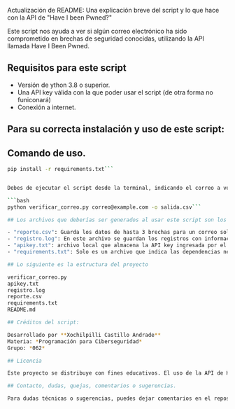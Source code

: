 Actualización de README:
Una explicación breve del script y lo que hace con la API de "Have I been Pwned?"

Este script nos ayuda a ver si algún correo electrónico ha sido comprometido en brechas de seguridad conocidas, utilizando la API llamada Have I Been Pwned.

## Requisitos para este script
- Versión de ython 3.8 o superior.
- Una API key válida con la que poder usar el script (de otra forma no funiconará)
- Conexión a internet.

## Para su correcta instalación y uso de este script:

## Comando de uso.
```bash
pip install -r requirements.txt```


Debes de ejecutar el script desde la terminal, indicando el correo a verificar y opcionalmente el nombre del archivo CSV de salida, de lo contrario podría marcar error:

```bash
python verificar_correo.py correo@example.com -o salida.csv```

## Los archivos que deberías ser generados al usar este script son los siguientes:

- "reporte.csv": Guarda los datos de hasta 3 brechas para un correo solicitado.
- "registro.log": En este archivo se guardan los registros con información de cada consulta realizada y errores detectados.
- "apikey.txt": archivo local que almacena la API key ingresada por el usuario, dependerá de tu API key.
- "requirements.txt": Solo es un archivo que indica las dependencias necesarias para este script.

## Lo siguiente es la estructura del proyecto

verificar_correo.py
apikey.txt
registro.log
reporte.csv
requirements.txt
README.md

## Créditos del script:

Desarrollado por **Xochilpilli Castillo Andrade**  
Materia: *Programación para Ciberseguridad*  
Grupo: *062*

## Licencia

Este proyecto se distribuye con fines educativos. El uso de la API de Have I Been Pwned está sujeto a sus términos de servicio los cuales de pueden encontrar [aquí](https://haveibeenpwned.com/API/v3#AcceptableUse).

## Contacto, dudas, quejas, comentarios o sugerencias.

Para dudas técnicas o sugerencias, puedes dejar comentarios en el repositorio de GitHub.


